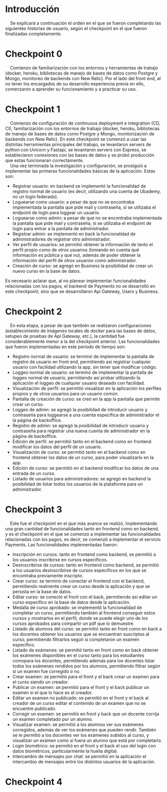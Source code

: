 # Introducción

&nbsp;&nbsp;&nbsp;&nbsp;Se explicará a continuación el orden en el que se fueron completando las siguientes historias de usuario, según el checkpoint en el que fueron finalizadas completamente.

# Checkpoint 0

&nbsp;&nbsp;&nbsp;&nbsp;Comienzo de familiarización con los entornos y herramientas de trabajo (docker, heroku, bibliotecas de manejo de bases de datos como Postgre y Mongo, monitoreo de backends con New Relic). Por el lado del front end, al no tener los encargados de su desarrollo experiencia previa en ello, comenzaron a aprender su funcionamiento y a practicar su uso.

# Checkpoint 1

&nbsp;&nbsp;&nbsp;&nbsp;Comienzo de configuración de continuous deployment e integration (CD, CI), familiarización con los entornos de trabajo (docker, heroku, bibliotecas de manejo de bases de datos como Postgre y Mongo, monitorización de backends con New Relic). En este checkpoint se comenzó a usar las distintas herramientas principales del trabajo, se levantaron servers de python con Uvicorn y Fastapi, se levantaron servers con Express, se establecieron conexiones con las bases de datos y se probó producción que estas funcionaran correctamente.  
&nbsp;&nbsp;&nbsp;&nbsp;Una vez terminada la investigación y configuración, se prosiguió a implementar las primeras funcionalidades básicas de la aplicación. Estas son:
- Registrar usuario: en backend se implementó la funcionalidad de registro normal de usuario (es decir, utilizando una cuenta de Ubademy, no un login federado).
- Loguearse como usuario: a pesar de que no se encontraba implementada la pantalla que pide mail y contraseña, sí se utilizaba el endpoint de login para loggear un usuario.
- Loguearse como admin: a pesar de que no se encontraba implementada la pantalla que pide mail y contraseña, sí se utilizaba el endpoint de login para entrar a la pantalla de administrador.
- Registrar admin: se implementó en back la funcionalidad de administradores de registrar otro administrador.
- Ver perfil de usuarios: se permitió obtener la información de tanto el perfil propio como de otros usuarios (tomando en cuenta qué información es pública y qué no), además de poder obtener la información del perfil de otros usuarios como administrador.
- Creación de curso: se agregó en Business la posibilidad de crear un nuevo curso en la base de datos.

Es necesario aclarar que, al no planear implementar funcionalidades relacionadas con los pagos, el backend de Payments no se desarrolló en este checkpoint, sino que se desarrollaron Api Gateway, Users y Business.

# Checkpoint 2

&nbsp;&nbsp;&nbsp;&nbsp;En esta etapa, a pesar de que también se realizaron configuraciones (establecimiento de imágenes locales de docker para las bases de datos, setupeo de pruebas de Api Gateway, etc.), la cantidad fue considerablemente menor a la del checkpoint anterior. Las funcionalidades que fueron implementadas en este período de tiempo son:
- Registro normal de usuario: se terminó de implementar la pantalla de registro de usuario en front end, permitiendo así registrar cualquier usuario con facilidad utilizando la app, sin tener que modificar código.
- Loggeo normal de usuario: se terminó de implementar la pantalla de loggeo normal de usuario, permitiendo así probar utilizando la aplicación el loggeo de cualquier usuario deseado con facilidad.
- Visualización de perfil: se permitió visualizar en la aplicación los perfiles propios y de otros usuarios para un usuario común.
- Pantalla de creación de curso: se creó en la app la pantalla que permite crear un curso.
- Loggeo de admin: se agregó la posibilidad de introducir usuario y contraseña para loggearse a una cuenta específica de administrador el la página de backoffice.
- Registro de admin: se agregó la posibilidad de introducir usuario y contraseña para registrar una nueva cuenta de administrador en la página de backoffice.
- Edición de perfil: se permitió tanto en el backend como en frontend modificar los datos del perfil de un usuario.
- Visualización de curso: se permitió tanto en el backend como en frontend obtener los datos de un curso, para poder visualizarlo en la app.
- Edición de curso: se permitió en el backend modificar los datos de una entrada de un curso.
- Listado de usuarios para administradores: se agregó en backend la posibilidad de listar todos los usuarios de la plataforma para un administrador.


# Checkpoint 3

&nbsp;&nbsp;&nbsp;&nbsp;Este fue el checkpoint en el que más avance se realizó, implementando una gran cantidad de funcionalidades tanto en frontend como en backend, y es el checkpoint en el que se comenzó a implementar las funcionalidades relacionadas con los pagos, es decir, se comenzó a implementar el servicio Payments. Las funcionalidades implementadas fueron:
- Inscripción en cursos: tanto en frontend como backend, se permitió a los usuarios inscribirse en cursos específicos.
- Desinscribirse de cursos: tanto en frontend como backend, se permitió a los usuarios desinscribirse de cursos específicos en los que se encontraba previamente inscripto.
- Crear curso: se terminó de conectar el frontend con el backend, permitiendo realmente crear un curso desde la aplicación y que se persista en la base de datos.
- Editar curso: se conectó el front con el back, permitiendo así editar un curso específico en la base de datos desde la aplicación.
- Medalla de curso aprobado: se implementó la funcionalidad de completar un curso, permitiendo también al frontend conseguir estos cursos y mostrarlos en el perfil, donde se puede elegir uno de los cursos aprobados para compartir un pdf que lo demuestre.
- Listado de alumnos del curso: se permitió tanto en front como en back a los docentes obtener los usuarios que se encuentran suscriptos al curso, permitiendo filtrarlos según si completaron un examen específico.
- Listado de exámenes: se permitió tanto en front como en back obtener los exámenes disponibles en el curso tanto para los estudiantes comopara los docentes, permitiendo además para los docentes listar todos los exámenes rendidos por los alumnos, permitiendo filtrar según si un examen fue corregido o no.
- Crear examen: se permitió para el front y el back crear un examen para el curso siendo un creador.
- Publicar un examen: se permitió para el front y el back publicar un examen si el que lo hace es el creador.
- Editar un examen no publicado: se permitió en el front y el back al creador de un curso editar el contenido de un examen que no se encuentre publicado.
- Corregir un examen: se permitió en front y back que un docente corrija un examen completado por un alumno.
- Visualizar examen: se permitió a los alumnos ver sus exámenes corregidos, además de ver los exámenes que pueden rendir. También se le permitió a los docentes ver los exámenes subidos al curso, y visualizar un exámen como si fuera un alumno que está por completarlo.
- Login biométrico: se permitió en el front y el back el uso del login con datos biométricos, particularmente la huella digital.
- Intercambio de mensajes por chat: se permitió en la aplicación el intercambio de mensajes entre los distintos usuarios de la aplicación.


# Checkpoint 4
